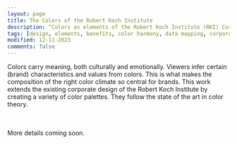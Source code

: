 ```yaml
---
layout: page
title: The Colors of the Robert Koch Institute
description: “Colors as elements of the Robert Koch Institute (RKI) Corporate Design”
tags: [design, elements, benefits, color harmony, data mapping, corporate design, color]
modified: 12-11-2023
comments: false
---
```


Colors carry meaning, both culturally and emotionally. Viewers infer certain (brand) characteristics and values from colors. This is what makes the composition of the right color climate so central for brands. This work extends the existing corporate design of the Robert Koch Institute by creating a variety of color palettes. They follow the state of the art in color theory. <br/>
<br/>
<script async class="speakerdeck-embed" data-slide="2" data-id="7617208910a84db8b0a19126dd143c7b" data-ratio="1.33333333333333" src="//speakerdeck.com/assets/embed.js"></script>
<br/>
More details coming soon.<br/>